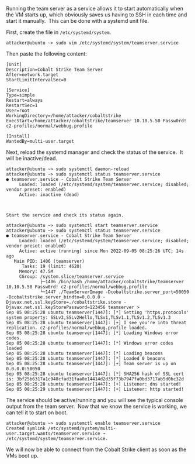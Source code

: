 Running the team server as a service allows it to start automatically when the VM starts up, which obviously saves us having to SSH in each time and start it manually.  This can be done with a systemd unit file.

First, create the file in `/etc/systemd/system`.
```
attacker@ubuntu ~> sudo vim /etc/systemd/system/teamserver.service
```
  

Then paste the following content:
```
[Unit]
Description=Cobalt Strike Team Server
After=network.target
StartLimitIntervalSec=0

[Service]
Type=simple
Restart=always
RestartSec=1
User=root
WorkingDirectory=/home/attacker/cobaltstrike
ExecStart=/home/attacker/cobaltstrike/teamserver 10.10.5.50 Passw0rd! c2-profiles/normal/webbug.profile

[Install]
WantedBy=multi-user.target
```
  

Next, reload the systemd manager and check the status of the service.  It will be inactive/dead.
```
attacker@ubuntu ~> sudo systemctl daemon-reload
attacker@ubuntu ~> sudo systemctl status teamserver.service
● teamserver.service - Cobalt Strike Team Server
     Loaded: loaded (/etc/systemd/system/teamserver.service; disabled; vendor preset: enabled)
     Active: inactive (dead)

  

Start the service and check its status again.

attacker@ubuntu ~> sudo systemctl start teamserver.service
attacker@ubuntu ~> sudo systemctl status teamserver.service
● teamserver.service - Cobalt Strike Team Server
     Loaded: loaded (/etc/systemd/system/teamserver.service; disabled; vendor preset: enabled)
     Active: active (running) since Mon 2022-09-05 08:25:26 UTC; 14s ago
   Main PID: 1406 (teamserver)
      Tasks: 19 (limit: 4620)
     Memory: 47.5M
     CGroup: /system.slice/teamserver.service
             ├─1406 /bin/bash /home/attacker/cobaltstrike/teamserver 10.10.5.50 Passw0rd! c2-profiles/normal/webbug.profile
             └─1447 ./TeamServerImage -Dcobaltstrike.server_port=50050 -Dcobaltstrike.server_bindto=0.0.0.0 -Djavax.net.ssl.keyStore=./cobaltstrike.store -Djavax.net.ssl.keyStorePassword=123456 teamserver >
Sep 05 08:25:28 ubuntu teamserver[1447]: [*] Setting 'https.protocols' system property: SSLv3,SSLv2Hello,TLSv1,TLSv1.1,TLSv1.2,TLSv1.3
Sep 05 08:25:28 ubuntu teamserver[1447]: [+] I see you're into threat replication. c2-profiles/normal/webbug.profile loaded.
Sep 05 08:25:28 ubuntu teamserver[1447]: [*] Loading Windows error codes.
Sep 05 08:25:28 ubuntu teamserver[1447]: [*] Windows error codes loaded
Sep 05 08:25:28 ubuntu teamserver[1447]: [*] Loading beacons
Sep 05 08:25:28 ubuntu teamserver[1447]: [*] Loaded 0 beacons
Sep 05 08:25:28 ubuntu teamserver[1447]: [+] Team server is up on 0.0.0.0:50050
Sep 05 08:25:28 ubuntu teamserver[1447]: [*] SHA256 hash of SSL cert is: 3bf25b6317a1c948cfad31faa0e14414d2d35f73b7947fa0bd3717ab5d0bc32d
Sep 05 08:25:28 ubuntu teamserver[1447]: [+] Listener: dns started!
Sep 05 08:25:29 ubuntu teamserver[1447]: [+] Listener: http started!
```
  

The service should be active/running and you will see the typical console output from the team server.  Now that we know the service is working, we can tell it to start on boot.
```
attacker@ubuntu ~> sudo systemctl enable teamserver.service
Created symlink /etc/systemd/system/multi-user.target.wants/teamserver.service → /etc/systemd/system/teamserver.service.
```
  

We will now be able to connect from the Cobalt Strike client as soon as the VMs boot up.